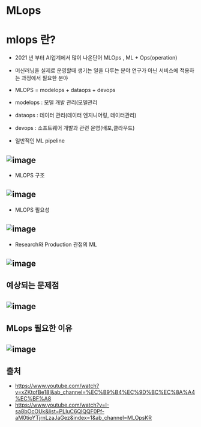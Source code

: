 # MLops
# mlops 란? 
- 2021 년 부터 AI업계에서 많이 나온단어 MLOps , ML + Ops(operation)
- 머신러닝을 실제로 운영할때 생기는 일을 다루는 분야 연구가 아닌 서비스에 적용하는 과정에서 필요한 분야
- MLOPS = modelops + dataops + devops
- modelops : 모델 개발 관리(모델관리
- dataops : 데이터 관리(데이터 엔지니어링, 데이터관리)
- devops : 소프트웨어 개발과 관련 운영(배포,클라우드)


- 일반적인 ML pipeline
## ![image](https://user-images.githubusercontent.com/54635552/178142170-1a5fd7bf-3141-4151-93f9-235c6570175c.png)

- MLOPS 구조
## ![image](https://user-images.githubusercontent.com/54635552/178142205-e5cbc174-e82e-43a4-912f-644639cf3cdd.png)

- MLOPS 필요성
## ![image](https://user-images.githubusercontent.com/54635552/178142242-746d725a-70e9-424c-a69f-f749adb66d53.png)

- Research와 Production 관점의 ML
## ![image](https://user-images.githubusercontent.com/54635552/178142321-0284eb53-57b2-40a2-9317-c493d3e76f88.png)

## 예상되는 문제점
## ![image](https://user-images.githubusercontent.com/54635552/178141311-80735b90-ca1d-4648-8092-621a4c00e0de.png)

## MLops 필요한 이유
## ![image](https://user-images.githubusercontent.com/54635552/178141345-27fccabd-9787-4be0-8c8f-b7b0afbcf47d.png)


## 출처
- https://www.youtube.com/watch?v=xZKtofBe18I&ab_channel=%EC%B9%B4%EC%9D%BC%EC%8A%A4%EC%BF%A8
- https://www.youtube.com/watch?v=I-sa8bOcOUk&list=PLIuC6QlQQF0Pf-aM0tioYTjrnLzaJaGez&index=1&ab_channel=MLOpsKR
